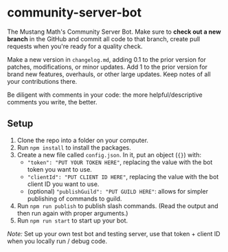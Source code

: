 # community-server-bot

The Mustang Math's Community Server Bot. Make sure to **check out a new branch** in the GitHub and commit all code to
that branch, create pull requests when you're ready for a quality check.

Make a new version in `changelog.md`, adding 0.1 to the prior version for patches, modifications, or minor updates. 
Add 1 to the prior version for brand new features, overhauls, or other large updates. 
Keep notes of all your contributions there.

Be diligent with comments in your code: the more helpful/descriptive comments you write, the better.

## Setup

1. Clone the repo into a folder on your computer.
2. Run `npm install` to install the packages.
3. Create a new file called `config.json`. In it, put an object (`{}`) with:
    * `"token": "PUT YOUR TOKEN HERE"`, replacing the value with the bot token you want to use.
    * `"clientId": "PUT CLIENT ID HERE"`, replacing the value with the bot client ID you want to use.
    * (optional) `"publishGuild": "PUT GUILD HERE"`: allows for simpler publishing of commands to guild.
4. Run `npm run publish` to publish slash commands. (Read the output and then run again with proper arguments.)
5. Run `npm run start` to start up your bot.

*Note:* Set up your own test bot and testing server, use that token + client ID when you locally run / debug code.
